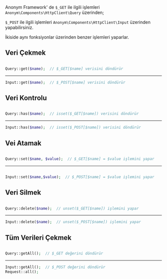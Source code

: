 Anonym Framework' de `$_GET` ile ilgili işlemleri `Anonym\Components\HttpClient\Query` üzerinden;

`$_POST` ile ilgili işlemleri `Anonym\Components\HttpClient\Input` üzerinden yapabilirsiniz.


İkiside aynı fonksiyonlar üzerinden benzer işlemleri yaparlar.

Veri Çekmek
--------

```php

Query::get($name);  // $_GET[$name] verisini döndürür 

```
******************

```php
Input::get($name);  // $_POST[$name] verisini döndürür
```

Veri Kontrolu
------------

```php

Query::has($name);  // isset($_GET[$name]) verisini döndürür 

```
******************

```php
Input::has($name);  // isset($_POST[$name]) verisini döndürür
```


Vei Atamak
------------

```php

Query::set($name, $value);  // $_GET[$name] = $value işlemini yapar

```
******************

```php

Input::set($name,$value);  // $_POST[$name] = $value işlemini yapar

```

Veri Silmek
----------

```php

Query::delete($name);  // unset($_GET[$name]) işlemini yapar

```
******************

```php
Input::delete($name);  // unset($_POST[$name]) işlemini yapar
```


Tüm Verileri Çekmek
-------------


```php

Query::getAll();  // $_GET değerini döndürür 

```
******************

```php
Input::getAll();  // $_POST değerini döndürür
Request::all();
```
